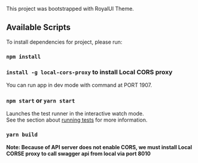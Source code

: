This project was bootstrapped with RoyalUI Theme.

## Available Scripts

To install dependencies for project, please run:

### `npm install`

### `install -g local-cors-proxy` to install Local CORS proxy

You can run app in dev mode with command at PORT 1907.

### `npm start` or `yarn start`

Launches the test runner in the interactive watch mode.<br />
See the section about [running tests](https://facebook.github.io/create-react-app/docs/running-tests) for more information.

### `yarn build`

**Note: Because of API server does not enable CORS, we must install Local CORSE proxy to call swagger api from local via port 8010**
